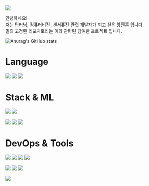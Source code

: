 <img src="https://capsule-render.vercel.app/api?type=Waving&color=ffcfff&height=300&section=header&text=Hello%20World!&fontColor=d6ace6&fontSize=90" />

안녕하세요!  
저는 딥러닝, 컴퓨터비전, 센서퓨전 관련 개발자가 되고 싶은 왕진훈 입니다.  
밑의 고정된 리포지토리는 이와 관련된 참여한 프로젝트 입니다.


![Anurag's GitHub stats](https://github-readme-stats.vercel.app/api?username=wangjinhoon&show_icons=true&theme=radical)

# Language
<img src="https://img.shields.io/badge/Python-3766AB?style=flat-square&logo=Python&logoColor=white"/> <img src="https://img.shields.io/badge/C++-ff7f00?style=flat-square&logo=C%2B%2B&logoColor=white"/> <img src="https://img.shields.io/badge/java-007396?style=flat-square&logo=java&logoColor=white"> 

# Stack & ML
<img src="https://img.shields.io/badge/OpenCV-5C3EE8?style=flat-square&logo=OpenCV&logoColor=white"> <img src="https://img.shields.io/badge/ROS-22314E?style=flat-square&logo=ROS&logoColor=white"/>

<img src="https://img.shields.io/badge/PyTorch-EE4C2C?style=flat-square&logo=PyTorch&logoColor=white"> <img src="https://img.shields.io/badge/TensorFlow-FF6F00?style=flat-square&logo=TensorFlow&logoColor=white"> <img src="https://img.shields.io/badge/YOLO-00FFFF?style=flat-square&logo=YOLO&logoColor=white"> 

# DevOps & Tools
<img src="https://img.shields.io/badge/Ubuntu-E95420?style=flat-square&logo=Ubuntu&logoColor=white"/>  <img src="https://img.shields.io/badge/Amazon AWS-232F3E?style=flat-square&logo=Amazon AWS&logoColor=white">  <img src="https://img.shields.io/badge/Docker-2496ED?style=flat-square&logo=Docker&logoColor=white"> <img src="https://img.shields.io/badge/Anaconda-44A833?style=flat-square&logo=Anaconda&logoColor=white"/>

<img src="https://img.shields.io/badge/Visual Studio Code-007ACC?style=flat-square&logo=Visual Studio Code&logoColor=white"/> <img src="https://img.shields.io/badge/Visual Studio-5C2D91?style=flat-square&logo=Visual Studio&logoColor=white"/> <img src="https://img.shields.io/badge/CLion-000000?style=flat-square&logo=CLion&logoColor=white"/>

<img src="https://img.shields.io/badge/GitHub-181717?style=flat-square&logo=GitHub&logoColor=white"/> 
